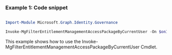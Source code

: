 ### Example 1: Code snippet

```powershell

Import-Module Microsoft.Graph.Identity.Governance

Invoke-MgFilterEntitlementManagementAccessPackageByCurrentUser -On $onId 

```
This example shows how to use the Invoke-MgFilterEntitlementManagementAccessPackageByCurrentUser Cmdlet.

